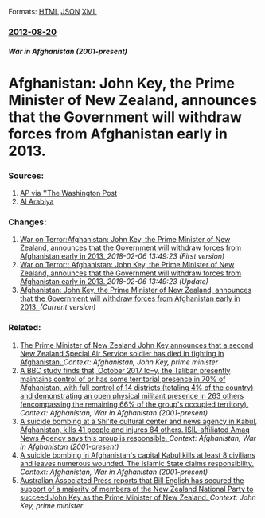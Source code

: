 
Formats: [HTML](/news/2012/08/20/afghanistan-john-key-the-prime-minister-of-new-zealand-announces-that-the-government-will-withdraw-forces-from-afghanistan-early-in-2013.html)  [JSON](/news/2012/08/20/afghanistan-john-key-the-prime-minister-of-new-zealand-announces-that-the-government-will-withdraw-forces-from-afghanistan-early-in-2013.json)  [XML](/news/2012/08/20/afghanistan-john-key-the-prime-minister-of-new-zealand-announces-that-the-government-will-withdraw-forces-from-afghanistan-early-in-2013.xml)  

### [2012-08-20](/news/2012/08/20/index.md)

##### War in Afghanistan (2001-present)
# Afghanistan: John Key, the Prime Minister of New Zealand, announces that the Government will withdraw forces from Afghanistan early in 2013. 




### Sources:

1. [AP via ''The Washington Post](https://www.washingtonpost.com/world/asia_pacific/new-zealand-announces-earlier-exit-from-afghanistan-pm-says-not-prompted-by-recent-deaths/2012/08/19/bb3348c4-ea72-11e1-866f-60a00f604425_story.html?wprss=rss_social-world-headlines)
2. [Al Arabiya](http://english.alarabiya.net/articles/2012/08/20/233225.html)

### Changes:

1. [War on Terror:Afghanistan: John Key, the Prime Minister of New Zealand, announces that the Government will withdraw forces from Afghanistan early in 2013. ](/news/2012/08/20/war-on-terror-pafghanistan-john-key-the-prime-minister-of-new-zealand-announces-that-the-government-will-withdraw-forces-from-afghanistan.md) _2018-02-06 13:49:23 (First version)_
2. [War on Terror:: Afghanistan: John Key, the Prime Minister of New Zealand, announces that the Government will withdraw forces from Afghanistan early in 2013. ](/news/2012/08/20/war-on-terror-afghanistan-john-key-the-prime-minister-of-new-zealand-announces-that-the-government-will-withdraw-forces-from-afghanista.md) _2018-02-06 13:49:23 (Update)_
2. [Afghanistan: John Key, the Prime Minister of New Zealand, announces that the Government will withdraw forces from Afghanistan early in 2013. ](/news/2012/08/20/afghanistan-john-key-the-prime-minister-of-new-zealand-announces-that-the-government-will-withdraw-forces-from-afghanistan-early-in-2013.md) _(Current version)_

### Related:

1. [The Prime Minister of New Zealand John Key announces that a second New Zealand Special Air Service soldier has died in fighting in Afghanistan. ](/news/2011/09/28/the-prime-minister-of-new-zealand-john-key-announces-that-a-second-new-zealand-special-air-service-soldier-has-died-in-fighting-in-afghanist.md) _Context: Afghanistan, John Key, prime minister_
2. [A BBC study finds that, October 2017 lc=y, the Taliban presently maintains control of or has some territorial presence in 70% of Afghanistan, with full control of 14 districts (totaling 4% of the country) and demonstrating an open physical militant presence in 263 others (encompassing the remaining 66% of the group's occupied territory). ](/news/2018/01/31/a-bbc-study-finds-that-october-2017-lc-y-the-taliban-presently-maintains-control-of-or-has-some-territorial-presence-in-70-of-afghanistan.md) _Context: Afghanistan, War in Afghanistan (2001-present)_
3. [A suicide bombing at a Shi'ite cultural center and news agency in Kabul, Afghanistan, kills 41 people and injures 84 others. ISIL-affiliated Amaq News Agency says this group is responsible. ](/news/2017/12/28/a-suicide-bombing-at-a-shiaite-cultural-center-and-news-agency-in-kabul-afghanistan-kills-41-people-and-injures-84-others-isil-affiliat.md) _Context: Afghanistan, War in Afghanistan (2001-present)_
4. [A suicide bombing in Afghanistan's capital Kabul kills at least 8 civilians and leaves numerous wounded. The Islamic State claims responsibility. ](/news/2017/10/31/a-suicide-bombing-in-afghanistan-s-capital-kabul-kills-at-least-8-civilians-and-leaves-numerous-wounded-the-islamic-state-claims-responsibi.md) _Context: Afghanistan, War in Afghanistan (2001-present)_
5. [Australian Associated Press reports that Bill English has secured the support of a majority of members of the New Zealand National Party to succeed John Key as the Prime Minister of New Zealand. ](/news/2016/12/8/australian-associated-press-reports-that-bill-english-has-secured-the-support-of-a-majority-of-members-of-the-new-zealand-national-party-to.md) _Context: John Key, prime minister_
